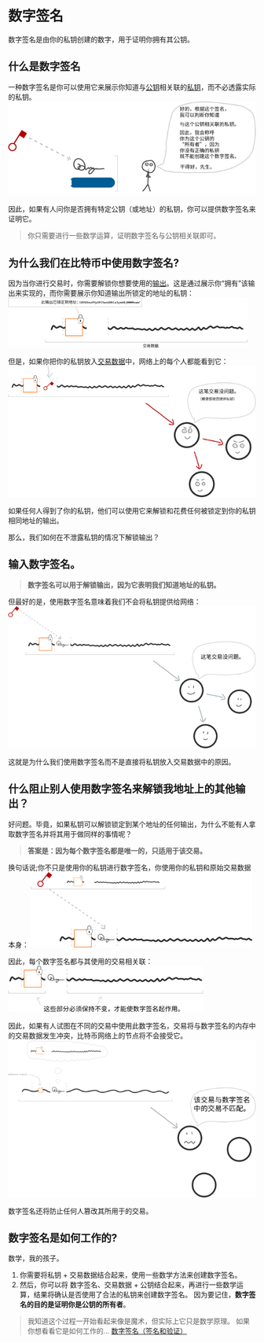 # 数字签名
数字签名是由你的私钥创建的数字，用于证明你拥有其公钥。

## 什么是数字签名
一种数字签名是你可以使用它来展示你知道与[公钥](./../../Privatr%20key/Private%20key.md)相关联的[私钥](../Public%20keys.md)，而不必透露实际的私钥。
![digital_signatures-1.png](img/Digital%20Signatures-1%20(1).png)

因此，如果有人问你是否拥有特定公钥（或地址）的私钥，你可以提供数字签名来证明它。

>你只需要进行一些数学运算，证明数字签名与公钥相关联即可。

## 为什么我们在比特币中使用数字签名?
因为当你进行交易时，你需要解锁你想要使用的[输出](../../../3.Transactions/Outputs/Outputs.md)。这是通过展示你“拥有”该输出来实现的，而你需要展示你知道输出所锁定的地址的私钥：
![digital_signatures-2.png](img/Digital%20Signatures-2%20(1).png)

但是，如果你把你的私钥放入[交易数据](../../../../../Technical/Transaction/Transaction%20Data/Transaction%20Data.md)中，网络上的每个人都能看到它：
![digital_signatures-3.png](img/Digital%20Signatures-3%20(1).png)

如果任何人得到了你的私钥，他们可以使用它来解锁和花费任何被锁定到你的私钥 相同地址的输出。

那么，我们如何在不泄露私钥的情况下解锁输出？

## 输入数字签名。

>**数字签名可以用于解锁输出，因为它表明我们知道地址的私钥。**

但最好的是，使用数字签名意味着我们不会将私钥提供给网络：
![digital_signatures-4.png](img/Digital%20Signatures-4%20(1).png)

这就是为什么我们使用数字签名而不是直接将私钥放入交易数据中的原因。

## 什么阻止别人使用数字签名来解锁我地址上的其他输出？
好问题。毕竟，如果私钥可以解锁锁定到某个地址的任何输出，为什么不能有人拿取数字签名并将其用于做同样的事情呢？

>**答案是：因为每个数字签名都是唯一的，只适用于该交易。**

换句话说;你不只是使用你的私钥进行数字签名，你使用你的私钥和原始交易数据本身：
![digital_signatures-5.png](img/Digital%20Signatures-5%20(1).png)

因此，每个数字签名都与其使用的交易相关联：
![digital_signatures-6.png](img/Digital%20Signatures-6%20(1).png)

因此，如果有人试图在不同的交易中使用此数字签名，交易将与数字签名的内存中的交易数据发生冲突，比特币网络上的节点将不会接受它。
![digital_signatures-7.png](img/Digital%20Signatures-7%20(1).png)

数字签名还将防止任何人篡改其所用于的交易。

## 数字签名是如何工作的?
数学，我的孩子。

1. 你需要将私钥 + 交易数据结合起来，使用一些数学方法来创建数字签名。
2. 然后，你可以将 数字签名、交易数据 + 公钥结合起来，再进行一些数学运算，结果将确认是否使用了合法的私钥来创建数字签名。
因为要记住，**数字签名的目的是证明你是公钥的所有者**。

>我知道这个过程一开始看起来像是魔术，但实际上它只是数学原理。
如果你想看看它是如何工作的...
[数字签名（签名和验证）](./Signing%20%26%20Verifying/Signing%20%26%20Verifying.md)